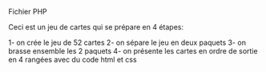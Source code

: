Fichier PHP

Ceci est un jeu de cartes qui se prépare en 4 étapes:

1- on crée le jeu de 52 cartes
2- on sépare le jeu en deux paquets
3- on brasse ensemble les 2 paquets
4- on présente les cartes en ordre de sortie en 4 rangées avec du code html et css